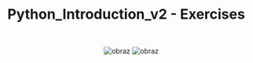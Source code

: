 # Python_Introduction_v2 - Exercises
<br><p align="center">
![obraz](https://user-images.githubusercontent.com/76397174/161337373-e7b457e7-5e39-4238-8990-a4463a05dd8a.png)
![obraz](https://user-images.githubusercontent.com/76397174/161337460-a3772861-d6f4-4dbe-b15d-39fb7704f64a.png)</p>
